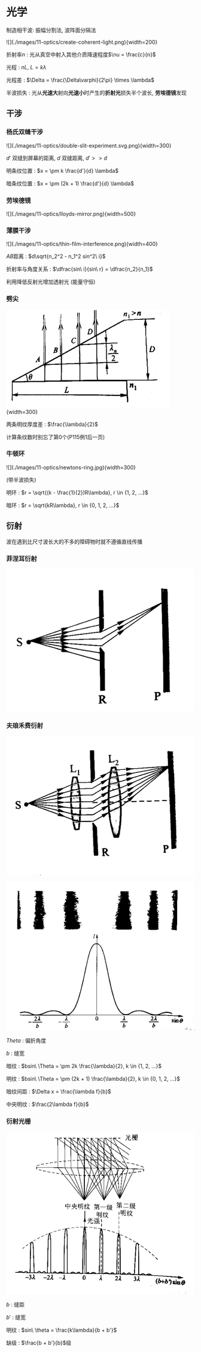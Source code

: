 <!--
  vi: ft=pandoc.markdown
-->

# 光学

制造相干波: 振幅分割法, 波阵面分隔法

<div class="center">
![](./images/11-optics/create-coherent-light.png){width=200}
</div>

折射率$n$
: 光从真空中射入其他介质降速程度$\nu = \frac{c}{n}$

光程
: $nL$, $L = k\lambda$

光程差
: $\Delta = \frac{\Delta\varphi}{2\pi} \times \lambda$

半波损失
: 光从**光速大**射向**光速小**时产生的**折射光**损失半个波长, **劳埃德镜**发现

## 干涉

### 杨氏双缝干涉

<div class="center">
![](./images/11-optics/double-slit-experiment.svg.png){width=300}
</div>

$d'$ 双缝到屏幕的距离, $d$ 双缝距离, $d' >> d$

明条纹位置
: $x = \pm k \frac{d'}{d} \lambda$

暗条纹位置
: $x = \pm (2k + 1) \frac{d'}{d} \lambda$

### 劳埃德镜

<div class="center">
![](./images/11-optics/lloyds-mirror.png){width=500}
</div>

### 薄膜干涉

<div class="center">
![](./images/11-optics/thin-film-interference.png){width=400}
</div>

$AB$距离
: $d\sqrt{n_2^2 - n_1^2 sin^2\ i}$

折射率与角度关系
: $\dfrac{sin\ i}{sin\ r} = \dfrac{n_2}{n_1}$

利用降低反射光增加透射光 (能量守恒)

### 劈尖

![](./images/11-optics/wedge.png){width=300}

两条明纹厚度差
: $\frac{\lambda}{2}$

计算条纹数时别忘了第0个(P115例1后一页)

### 牛顿环

<div class="center">
![](./images/11-optics/newtons-ring.jpg){width=300}
</div>

(带半波损失)

明环
: $r = \sqrt{(k - \frac{1}{2})R\lambda}, r \in {1, 2, ...}$

暗环
: $r = \sqrt{kR\lambda}, r \in {0, 1, 2, ...}$

## 衍射

波在遇到比尺寸波长大的不多的障碍物时就不遵循直线传播

### 菲涅耳衍射

![](./images/11-optics/fresnel-diffraction.png)

### 夫琅禾费衍射

![](./images/11-optics/fraunhofer-diffraction.png)

![](./images/11-optics/fraunhofer-diffraction-2.png)

$Theta$
: 偏折角度

$b$
: 缝宽

暗纹
: $bsin\ \Theta = \pm 2k \frac{\lambda}{2}, k \in {1, 2, ...}$

明纹
: $bsin\ \Theta = \pm (2k + 1) \frac{\lambda}{2}, k \in {0, 1, 2, ...}$

暗纹间距
: $\Delta x = \frac{\lambda f}{b}$

中央明纹
: $\frac{2\lambda f}{b}$

### 衍射光栅

![](./images/11-optics/diffraction-grating.png)

$b$
: 缝距

$b'$
: 缝宽

明纹
: $sin\ \theta = \frac{k\lambda}{b + b'}$

缺级
: $\frac{b + b'}{b}$级
